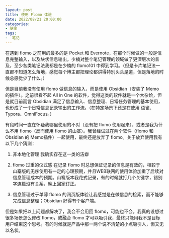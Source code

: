 ```yaml
---
layout: post
title: 使用 Flomo 体验
date: 2022/08/21 20:00:00
categories:
- 随笔
tags:
-  笔记
---
```


在遇到 flomo 之前用的最多的是 Pocket 和 Evernote，在那个时候做的一般是信息完整输入，以及块状信息输出。少楠对整个笔记管理的领域做了更深层次的普及，至少各类笔记法我都是在少楠的 flomo101 中得到学习。（但是卡片笔记法一直都不知道怎么落地，感觉每个博主都把理论都讲得特别头头是道，但是落地的时候总感觉少了什么。）

但是目前我没有使用 flomo 做信息的输入，而是使用 Obsidian（安装了 Memo 的插件）。之前很看不起 All in One 的软件，觉得这类的软件就是一个大杂烩，但是就目前而言 Obsidian 满足了信息输入、信息整理、日常任务管理的基本使用，也形成了一个日常信息记录输出的工作流。（在特定场景下还是在使用 语雀、Typora、OmniFocus。）

有段时间一直在怀疑我哪里使用的不对（没有把 flomo 使用起来），或者是我为什么不用 flomo（反而使用 flomo 的山寨）。我曾经试过在两个软件（flomo 和 Obsidian 的 Memo插件）一起使用，最终还是放弃了 flomo。关于放弃使用我有以下几个猜测：

1. 非本地化管理
   我确实存在这一类的洁癖
   
2. flomo 过重的仪式感
在记录 flomo 时总想保证记录的信息是有效的，相较于山寨版的无序使用有一定的心理预期，并且WEB联网的使用体验加重了后续对信息管理成本的预期。山寨版本我花式记录，有的时候就打几个关键字，错别字连篇没有关系，晚上回家订正。

4. 信息管理过于单薄
flomo 的网页版体验让我感觉是在做信息的检索，而不能够完成信息整理；Obsidian 好得有个客户端。

但是如果把以上问题都解决了，我会不会用回 flomo，可能也不会。我真的设想过很多场景怎么修改 flomo，或融合 flomo 才可以吸引我，最终只能用我不是目标用户结束这个思考。有的时候就是产品中那一两个说不清楚的小点吸引人，但又无以名状。